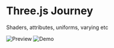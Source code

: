 # Three.js Journey

Shaders, attributes, uniforms, varying etc 

 ![Preview](./public/preview.png)
![Demo](./public/demo.gif)

 
